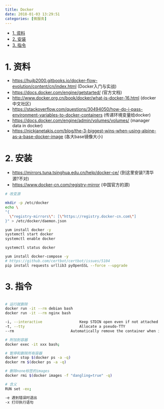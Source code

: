 ```yaml
---
title: Docker
date: 2018-01-03 13:29:51
categories: [微服务]
---
```



<!-- TOC -->

- [1. 资料](#1-资料)
- [2. 安装](#2-安装)
- [3. 指令](#3-指令)

<!-- /TOC -->


<a id="markdown-1-资料" name="1-资料"></a>
# 1. 资料

* https://hujb2000.gitbooks.io/docker-flow-evolution/content/cn/index.html (Docker入门与实战)
* https://docs.docker.com/engine/getstarted/ (官方文档)
* http://www.docker.org.cn/book/docker/what-is-docker-16.html (docker中文社区)
* https://stackoverflow.com/questions/30494050/how-do-i-pass-environment-variables-to-docker-containers (传递环境变量给docker)
* https://docs.docker.com/engine/admin/volumes/volumes/ (manager data in docker)
* https://nickjanetakis.com/blog/the-3-biggest-wins-when-using-alpine-as-a-base-docker-image (各大base镜像大小)


<a id="markdown-2-安装" name="2-安装"></a>
# 2. 安装

* https://mirrors.tuna.tsinghua.edu.cn/help/docker-ce/ (到这里安装?清华源?不对)
* https://www.docker-cn.com/registry-mirror (中国官方的源)


```bash
# 改变源

mkdir -p /etc/docker
echo \
"{
  \"registry-mirrors\": [\"https://registry.docker-cn.com\"]
}" > /etc/docker/daemon.json
```

```bash
yum install docker -y
systemctl start docker
systemctl enable docker

systemctl status docker

yum install docker-compose -y
# https://github.com/certbot/certbot/issues/5104
pip install requests urllib3 pyOpenSSL --force --upgrade

```

<a id="markdown-3-指令" name="3-指令"></a>
# 3. 指令

```bash

# 运行就删除
docker run -it --rm debian bash
docker run -it --rm nginx bash

-i, --interactive                 Keep STDIN open even if not attached
-t, --tty                         Allocate a pseudo-TTY
--rm                          Automatically remove the container when it exits

# 附加到容器
docker exec -it xxx bash;

# 暂停和删除所有容器
docker stop $(docker ps -a -q)
docker rm $(docker ps -a -q)

# 删除none标签的images
docker rmi $(docker images -f "dangling=true" -q)

# 含义
RUN set -ex; 

-e 遇到错误时退出
-x 打印执行语句



```
